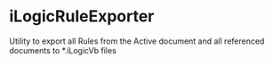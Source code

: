 # iLogicRuleExporter
Utility to export all Rules from the Active document and all referenced documents to *.iLogicVb files
